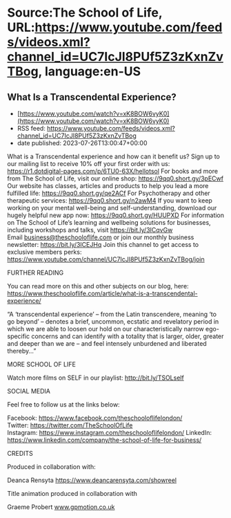 # Source:The School of Life, URL:https://www.youtube.com/feeds/videos.xml?channel_id=UC7IcJI8PUf5Z3zKxnZvTBog, language:en-US

## What Is a Transcendental Experience?
 - [https://www.youtube.com/watch?v=xK8BOW6vyK0](https://www.youtube.com/watch?v=xK8BOW6vyK0)
 - RSS feed: https://www.youtube.com/feeds/videos.xml?channel_id=UC7IcJI8PUf5Z3zKxnZvTBog
 - date published: 2023-07-26T13:00:47+00:00

What is a Transcendental experience and how can it benefit us?
Sign up to our mailing list to receive 10% off your first order with us: https://r1.dotdigital-pages.com/p/6TU0-63X/hellotsol
For books and more from The School of Life, visit our online shop: https://9qq0.short.gy/3pECwf
Our website has classes, articles and products to help you lead a more fulfilled life: https://9qq0.short.gy/qe2ACf
​​For Psychotherapy and other therapeutic services: https://9qq0.short.gy/n2awM4
If you want to keep working on your mental well-being and self-understanding, download our hugely helpful new app now: https://9qq0.short.gy/HUUPXD
For information on The School of Life’s learning and wellbeing solutions for businesses, including workshops and talks, visit https://bit.ly/3ICqvGw  
Email business@theschooloflife.com or join our monthly business newsletter: https://bit.ly/3ICEJHq 
Join this channel to get access to exclusive members perks:
https://www.youtube.com/channel/UC7IcJI8PUf5Z3zKxnZvTBog/join


FURTHER READING

You can read more on this and other subjects on our blog, here: https://www.theschooloflife.com/article/what-is-a-transcendental-experience/

“A ‘transcendental experience’ – from the Latin transcendere, meaning ‘to go beyond’ – denotes a brief, uncommon, ecstatic and revelatory period in which we are able to loosen our hold on our characteristically narrow ego-specific concerns and can identify with a totality that is larger, older, greater and deeper than we are – and feel intensely unburdened and liberated thereby…”


MORE SCHOOL OF LIFE

Watch more films on SELF in our playlist: 
http://bit.ly/TSOLself


SOCIAL MEDIA

Feel free to follow us at the links below:

Facebook: https://www.facebook.com/theschooloflifelondon/  
Twitter: https://twitter.com/TheSchoolOfLife   
Instagram: https://www.instagram.com/theschooloflifelondon/ 
LinkedIn: https://www.linkedin.com/company/the-school-of-life-for-business/

CREDITS

Produced in collaboration with:

Deanca Rensyta
https://www.deancarensyta.com/showreel


Title animation produced in collaboration with


Graeme Probert
www.gpmotion.co.uk

